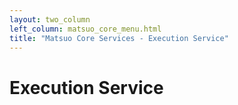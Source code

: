 ```yaml
---
layout: two_column
left_column: matsuo_core_menu.html
title: "Matsuo Core Services - Execution Service"
---
```


# Execution Service